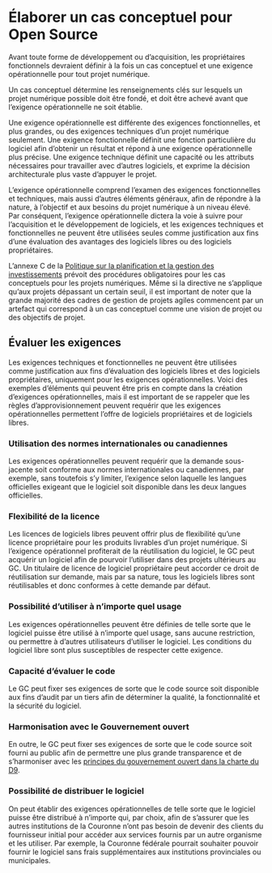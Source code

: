 # Élaborer un cas conceptuel pour Open Source

Avant toute forme de développement ou d’acquisition, les propriétaires fonctionnels devraient définir à la fois un cas conceptuel et une exigence opérationnelle pour tout projet numérique.

Un cas conceptuel détermine les renseignements clés sur lesquels un projet numérique possible doit être fondé, et doit être achevé avant que l’exigence opérationnelle ne soit établie.

Une exigence opérationnelle est différente des exigences fonctionnelles, et plus grandes, ou des exigences techniques d’un projet numérique seulement. Une exigence fonctionnelle définit une fonction particulière du logiciel afin d’obtenir un résultat et répond à une exigence opérationnelle plus précise. Une exigence technique définit une capacité ou les attributs nécessaires pour travailler avec d’autres logiciels, et exprime la décision architecturale plus vaste d’appuyer le projet.

L’exigence opérationnelle comprend l’examen des exigences fonctionnelles et techniques, mais aussi d’autres éléments généraux, afin de répondre à la nature, à l’objectif et aux besoins du projet numérique à un niveau élevé. Par conséquent, l’exigence opérationnelle dictera la voie à suivre pour l’acquisition et le développement de logiciels, et les exigences techniques et fonctionnelles ne peuvent être utilisées seules comme justification aux fins d’une évaluation des avantages des logiciels libres ou des logiciels propriétaires.

L’annexe C de la [Politique sur la planification et la gestion des investissements](https://www.tbs-sct.gc.ca/pol/doc-fra.aspx?id=32593) prévoit des procédures obligatoires pour les cas conceptuels pour les projets numériques. Même si la directive ne s’applique qu’aux projets dépassant un certain seuil, il est important de noter que la grande majorité des cadres de gestion de projets agiles commencent par un artefact qui correspond à un cas conceptuel comme une vision de projet ou des objectifs de projet.

## Évaluer les exigences

Les exigences techniques et fonctionnelles ne peuvent être utilisées comme justification aux fins d’évaluation des logiciels libres et des logiciels propriétaires, uniquement pour les exigences opérationnelles.
Voici des exemples d’éléments qui peuvent être pris en compte dans la création d’exigences opérationnelles, mais il est important de se rappeler que les règles d’approvisionnement peuvent requérir que les exigences opérationnelles permettent l’offre de logiciels propriétaires et de logiciels libres.

### Utilisation des normes internationales ou canadiennes

Les exigences opérationnelles peuvent requérir que la demande sous-jacente soit conforme aux normes internationales ou canadiennes, par exemple, sans toutefois s’y limiter, l’exigence selon laquelle les langues officielles exigeant que le logiciel soit disponible dans les deux langues officielles.

### Flexibilité de la licence

Les licences de logiciels libres peuvent offrir plus de flexibilité qu’une licence propriétaire pour les produits livrables d’un projet numérique.
Si l’exigence opérationnel profiterait de la réutilisation du logiciel, le GC peut acquérir un logiciel afin de pourvoir l’utiliser dans des projets ultérieurs au GC. Un titulaire de licence de logiciel propriétaire peut accorder ce droit de réutilisation sur demande, mais par sa nature, tous les logiciels libres sont réutilisables et donc conformes à cette demande par défaut.

### Possibilité d’utiliser à n’importe quel usage

Les exigences opérationnelles peuvent être définies de telle sorte que le logiciel puisse être utilisé à n’importe quel usage, sans aucune restriction, ou permettre à d’autres utilisateurs d’utiliser le logiciel. Les conditions du logiciel libre sont plus susceptibles de respecter cette exigence.

### Capacité d’évaluer le code

Le GC peut fixer ses exigences de sorte que le code source soit disponible aux fins d’audit par un tiers afin de déterminer la qualité, la fonctionnalité et la sécurité du logiciel.

### Harmonisation avec le Gouvernement ouvert

En outre, le GC peut fixer ses exigences de sorte que le code source soit fourni au public afin de permettre une plus grande transparence et de s’harmoniser avec les [principes du gouvernement ouvert dans la charte du D9](https://www.canada.ca/fr/gouvernement/systeme/gouvernement-numerique/ameliorer-services-numeriques/chartedigital9.html).

### Possibilité de distribuer le logiciel

On peut établir des exigences opérationnelles de telle sorte que le logiciel puisse être distribué à n’importe qui, par choix, afin de s’assurer que les autres institutions de la Couronne n’ont pas besoin de devenir des clients du fournisseur initial pour accéder aux services fournis par un autre organisme et les utiliser. Par exemple, la Couronne fédérale pourrait souhaiter pouvoir fournir le logiciel sans frais supplémentaires aux institutions provinciales ou municipales.
